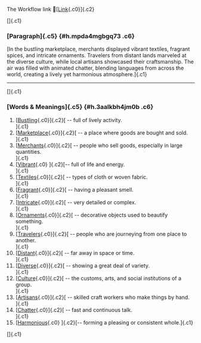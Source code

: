 The Workflow link
👏[[Link](https://www.google.com/url?q=http://www.google.com&sa=D&source=editors&ust=1755771898186563&usg=AOvVaw0k4pY595nj22wMxn-V5zsf){.c0}]{.c2}

[]{.c1}

### [Paragraph]{.c5} {#h.mpda4mgbgq73 .c6}

[In the bustling marketplace, merchants displayed vibrant textiles,
fragrant spices, and intricate ornaments. Travelers from distant lands
marveled at the diverse culture, while local artisans showcased their
craftsmanship. The air was filled with animated chatter, blending
languages from across the world, creating a lively yet harmonious
atmosphere.]{.c1}

------------------------------------------------------------------------

[]{.c1}

### [Words & Meanings]{.c5} {#h.3aalkbh4jm0b .c6}

1.  [[Bustling](https://www.google.com/url?q=http://www.google.com&sa=D&source=editors&ust=1755771898187238&usg=AOvVaw3JCPPZ90rLnr5gDjxMNd85){.c0}]{.c2}[ --
    full of lively activity.\
    ]{.c1}
2.  [[Marketplace](https://www.google.com/url?q=http://www.google.com&sa=D&source=editors&ust=1755771898187361&usg=AOvVaw0l_EAUuMiwuV9B0XkPgg3t){.c0}]{.c2}[ --
    a place where goods are bought and sold.\
    ]{.c1}
3.  [[Merchants](https://www.google.com/url?q=http://www.google.com&sa=D&source=editors&ust=1755771898187479&usg=AOvVaw3EIZ_NrHq1NfHQDKU9ZdxM){.c0}]{.c2}[ --
    people who sell goods, especially in large quantities.\
    ]{.c1}
4.  [[Vibrant](https://www.google.com/url?q=http://www.google.com&sa=D&source=editors&ust=1755771898187606&usg=AOvVaw3mGWzRGIw3syRGmeananFp){.c0}
    ]{.c2}[-- full of life and energy.\
    ]{.c1}
5.  [[Textiles](https://www.google.com/url?q=http://www.google.com&sa=D&source=editors&ust=1755771898187718&usg=AOvVaw2gryB97Ei2Mq8UhC5jnZLp){.c0}]{.c2}[ --
    types of cloth or woven fabric.\
    ]{.c1}
6.  [[Fragrant](https://www.google.com/url?q=http://www.google.com&sa=D&source=editors&ust=1755771898187833&usg=AOvVaw0w2C9ZFbp9mWr-ybzB6m9y){.c0}]{.c2}[ --
    having a pleasant smell.\
    ]{.c1}
7.  [[Intricate](https://www.google.com/url?q=http://www.google.com&sa=D&source=editors&ust=1755771898187941&usg=AOvVaw2uJl77vt8reQkrlyOvPZCT){.c0}]{.c2}[ --
    very detailed or complex.\
    ]{.c1}
8.  [[Ornaments](https://www.google.com/url?q=http://www.google.com&sa=D&source=editors&ust=1755771898188040&usg=AOvVaw36IV6yZqII7oXgdNOhVN12){.c0}]{.c2}[ --
    decorative objects used to beautify something.\
    ]{.c1}
9.  [[Travelers](https://www.google.com/url?q=http://www.google.com&sa=D&source=editors&ust=1755771898188155&usg=AOvVaw1rUqcMvHp6nTykO41TdHrx){.c0}]{.c2}[ --
    people who are journeying from one place to another.\
    ]{.c1}
10. [[Distant](https://www.google.com/url?q=http://www.google.com&sa=D&source=editors&ust=1755771898188274&usg=AOvVaw32bzJxnwr9cE4olK7dRYYQ){.c0}]{.c2}[ --
    far away in space or time.\
    ]{.c1}
11. [[Diverse](https://www.google.com/url?q=http://www.google.com&sa=D&source=editors&ust=1755771898188369&usg=AOvVaw27M2-vlVvp9dTyhC4Smisw){.c0}]{.c2}[ --
    showing a great deal of variety.\
    ]{.c1}
12. [[Culture](https://www.google.com/url?q=http://www.google.com&sa=D&source=editors&ust=1755771898188468&usg=AOvVaw3Qu-0jAj_TeUcj-3Vr3p2N){.c0}]{.c2}[ --
    the customs, arts, and social institutions of a group.\
    ]{.c1}
13. [[Artisans](https://www.google.com/url?q=http://www.google.com&sa=D&source=editors&ust=1755771898188590&usg=AOvVaw1G71-OFuvyO85UnvUOpzwY){.c0}]{.c2}[ --
    skilled craft workers who make things by hand.\
    ]{.c1}
14. [[Chatter](https://www.google.com/url?q=http://www.google.com&sa=D&source=editors&ust=1755771898188702&usg=AOvVaw1K43j95sgdHgjX4yfbs2lm){.c0}]{.c2}[ --
    fast and continuous talk.\
    ]{.c1}
15. [[Harmonious](https://www.google.com/url?q=http://www.google.com&sa=D&source=editors&ust=1755771898188803&usg=AOvVaw3ZgGwCPRADQ1w869bHzGpl){.c0}
    ]{.c2}[-- forming a pleasing or consistent whole.]{.c1}

[]{.c1}
